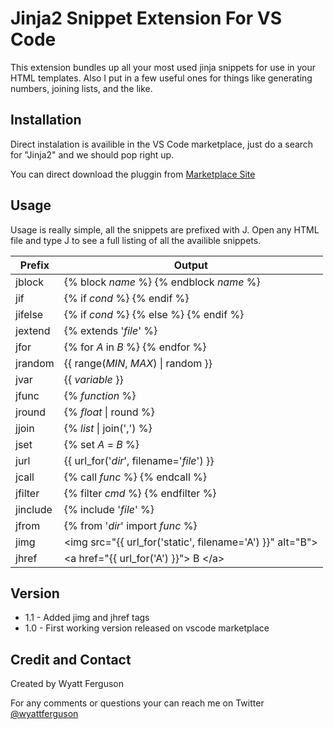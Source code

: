 # Jinja2 Snippet Extension For VS Code

This extension bundles up all your most used jinja snippets for use in your HTML templates. Also I put in a few useful ones for things like generating numbers, joining lists, and the like.


## Installation

Direct instalation is availible in the VS Code marketplace, just do a search for "Jinja2" and we should pop right up.

You can direct download the pluggin from [Marketplace Site](https://marketplace.visualstudio.com/items?itemName=WyattFerguson.jinja2-snippet-kit) 

## Usage

Usage is really simple, all the snippets are prefixed with J. Open any HTML file and type J to see a full listing of all the availible snippets.


| Prefix             | Output                     |
| ------------------- | --------------------------- |
| jblock | {% block *name* %} {% endblock *name* %} |
| jif | {% if *cond* %} {% endif %} |
| jifelse | {% if *cond* %} {% else %} {% endif %} |
| jextend | {% extends '*file*' %} |
| jfor | {% for *A* in *B* %} {% endfor %} |
| jrandom | {{ range(*MIN*, *MAX*) \| random }} |
| jvar | {{ *variable* }} |
| jfunc | {% *function* %} |
| jround | {% *float* \| round %} |
| jjoin | {% *list* \| join(',') %} |
| jset | {% set *A* = *B* %} |
| jurl | {{ url_for('*dir*', filename='*file*') }} |
| jcall | {% call *func* %} {% endcall %} |
| jfilter | {% filter *cmd* %} {% endfilter %} |
| jinclude | {% include '*file*' %} |
| jfrom | {% from '*dir*' import *func* %} |
| jimg | <img src=\"{{ url_for('static', filename='A') }}\" alt="B"> |
| jhref | \<a href=\"{{ url_for('A') }}"> B \</a> |


## Version
- 1.1 - Added jimg and jhref tags
- 1.0 - First working version released on vscode marketplace

## Credit and Contact

Created by Wyatt Ferguson

For any comments or questions your can reach me on Twitter [@wyattferguson](https://twitter.com/wyattferguson)


